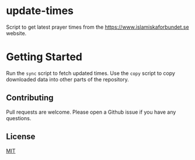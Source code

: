 # update-times

Script to get latest prayer times from the https://www.islamiskaforbundet.se website.

# Getting Started

Run the `sync` script to fetch updated times. Use the `copy` script to copy downloaded data into other parts of the repository.

## Contributing

Pull requests are welcome. Please open a Github issue if you have any questions.

## License

[MIT](https://choosealicense.com/licenses/mit/)
